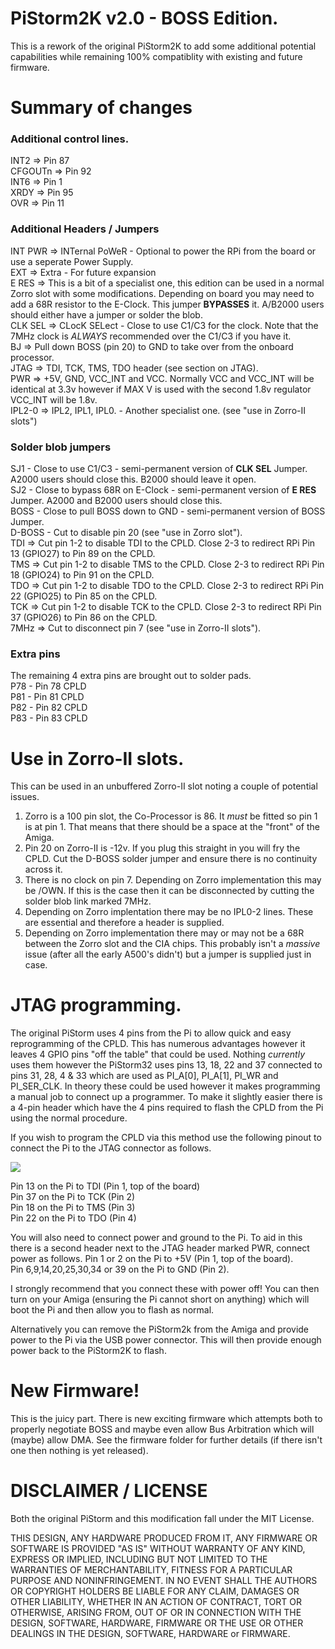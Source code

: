 # PiStorm2K v2.0 - BOSS Edition.

This is a rework of the original PiStorm2K to add some additional potential capabilities while remaining 100% compatiblity with existing and future firmware. 

# Summary of changes
### Additional control lines.

INT2 => Pin 87  
CFGOUTn => Pin 92  
INT6 => Pin 1  
XRDY => Pin 95  
OVR => Pin 11  

### Additional Headers / Jumpers

INT PWR => INTernal PoWeR - Optional to power the RPi from the board or use a seperate Power Supply.   
EXT => Extra - For future expansion  
E RES => This is a bit of a specialist one, this edition can be used in a normal Zorro slot with some modifications. Depending on board you may need to add a 68R resistor to the E-Clock. This jumper **BYPASSES** it. A/B2000 users should either have a jumper or solder the blob.   
CLK SEL => CLocK SELect - Close to use C1/C3 for the clock. Note that the 7MHz clock is *ALWAYS* recommended over the C1/C3 if you have it.   
BJ => Pull down BOSS (pin 20) to GND to take over from the onboard processor.   
JTAG => TDI, TCK, TMS, TDO header (see section on JTAG).   
PWR => +5V, GND, VCC_INT and VCC. Normally VCC and VCC_INT will be identical at 3.3v however if MAX V is used with the second 1.8v regulator VCC_INT will be 1.8v.   
IPL2-0 => IPL2, IPL1, IPL0. - Another specialist one. (see "use in Zorro-II slots")  

### Solder blob jumpers

SJ1 - Close to use C1/C3 - semi-permanent version of **CLK SEL** Jumper. A2000 users should close this. B2000 should leave it open.   
SJ2 - Close to bypass 68R on E-Clock - semi-permanent version of **E RES** Jumper. A2000 and B2000 users should close this.  
BOSS - Close to pull BOSS down to GND - semi-permanent version of BOSS Jumper.  
D-BOSS - Cut to disable pin 20 (see "use in Zorro slot").  
TDI => Cut pin 1-2 to disable TDI to the CPLD. Close 2-3 to redirect RPi Pin 13 (GPIO27) to Pin 89 on the CPLD.  
TMS => Cut pin 1-2 to disable TMS to the CPLD. Close 2-3 to redirect RPi Pin 18 (GPIO24) to Pin 91 on the CPLD.  
TDO => Cut pin 1-2 to disable TDO to the CPLD. Close 2-3 to redirect RPi Pin 22 (GPIO25) to Pin 85 on the CPLD.  
TCK => Cut pin 1-2 to disable TCK to the CPLD. Close 2-3 to redirect RPi Pin 37 (GPIO26) to Pin 86 on the CPLD.  
7MHz => Cut to disconnect pin 7 (see "use in Zorro-II slots").  

### Extra pins
The remaining 4 extra pins are brought out to solder pads.   
P78 - Pin 78 CPLD  
P81 - Pin 81 CPLD  
P82 - Pin 82 CPLD  
P83 - Pin 83 CPLD  

# Use in Zorro-II slots. 

This can be used in an unbuffered Zorro-II slot noting a couple of potential issues.  

1) Zorro is a 100 pin slot, the Co-Processor is 86. It *must* be fitted so pin 1 is at pin 1. That means that there should be a space at the "front" of the Amiga. 
2) Pin 20 on Zorro-II is -12v. If you plug this straight in you will fry the CPLD. Cut the D-BOSS solder jumper and ensure there is no continuity across it.
3) There is no clock on pin 7. Depending on Zorro implementation this may be /OWN. If this is the case then it can be disconnected by cutting the solder blob link marked 7MHz.
4) Depending on Zorro implentation there may be no IPL0-2 lines. These are essential and therefore a header is supplied.
5) Depending on Zorro implementation there may or may not be a 68R between the Zorro slot and the CIA chips. This probably isn't a *massive* issue (after all the early A500's didn't) but a jumper is supplied just in case.

# JTAG programming.

The original PiStorm uses 4 pins from the Pi to allow quick and easy reprogramming of the CPLD. This has numerous advantages however it leaves 4 GPIO pins "off the table" that could be used. Nothing *currently* uses them however the PiStorm32 uses pins 13, 18, 22 and 37 connected to pins 31, 28,  4 &  33 which are used as PI_A[0], PI_A[1], PI_WR and PI_SER_CLK.
In theory these could be used however it makes programming a manual job to connect up a programmer. To make it slightly easier there is a 4-pin header which have the 4 pins required to flash the CPLD from the Pi using the normal procedure. 

If you wish to program the CPLD via this method use the following pinout to connect the Pi to the JTAG connector as follows.

<IMG SRC="https://www.raspberrypi.com/documentation/computers/images/GPIO-Pinout-Diagram-2.png">

Pin 13 on the Pi to TDI  (Pin 1, top of the board)  
Pin 37 on the Pi to TCK  (Pin 2)  
Pin 18 on the Pi to TMS  (Pin 3)  
Pin 22 on the Pi to TDO  (Pin 4)  

You will also need to connect power and ground to the Pi. To aid in this there is a second header next to the JTAG header marked PWR, connect power as follows.
Pin 1 or 2 on the Pi to +5V (Pin 1, top of the board).  
Pin 6,9,14,20,25,30,34 or 39 on the Pi to GND (Pin 2).  

I strongly recommend that you connect these with power off! You can then turn on your Amiga (ensuring the Pi cannot short on anything) which will boot the Pi and then allow you to flash as normal. 

Alternatively you can remove the PiStorm2k from the Amiga and provide power to the Pi via the USB power connector. This will then provide enough power back to the PiStorm2K to flash. 

# New Firmware!

This is the juicy part. There is new exciting firmware which attempts both to properly negotiate BOSS and maybe even allow Bus Arbitration which will (maybe) allow DMA. See the firmware folder for further details (if there isn't one then nothing is yet released).


# DISCLAIMER / LICENSE

Both the original PiStorm and this modification fall under the MIT License. 

THIS DESIGN, ANY HARDWARE PRODUCED FROM IT, ANY FIRMWARE OR SOFTWARE IS PROVIDED "AS IS" WITHOUT WARRANTY OF ANY KIND, EXPRESS OR IMPLIED, INCLUDING BUT NOT LIMITED TO THE WARRANTIES OF MERCHANTABILITY, FITNESS FOR A PARTICULAR PURPOSE AND NONINFRINGEMENT. IN NO EVENT SHALL THE AUTHORS OR COPYRIGHT HOLDERS BE LIABLE FOR ANY CLAIM, DAMAGES OR OTHER LIABILITY, WHETHER IN AN ACTION OF CONTRACT, TORT OR OTHERWISE, ARISING FROM, OUT OF OR IN CONNECTION WITH THE DESIGN, SOFTWARE, HARDWARE, FIRMWARE OR THE USE OR OTHER DEALINGS IN THE DESIGN, SOFTWARE, HARDWARE or FIRMWARE.
